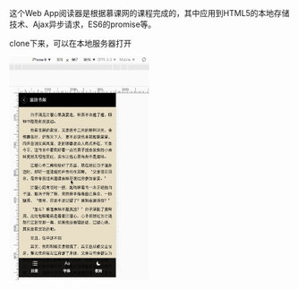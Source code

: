 这个Web App阅读器是根据慕课网的课程完成的，其中应用到HTML5的本地存储技术、Ajax异步请求，ES6的promise等。

clone下来，可以在本地服务器打开

<img src="images/effect.gif" width = "250" height = "400" alt="d3" align=center />

